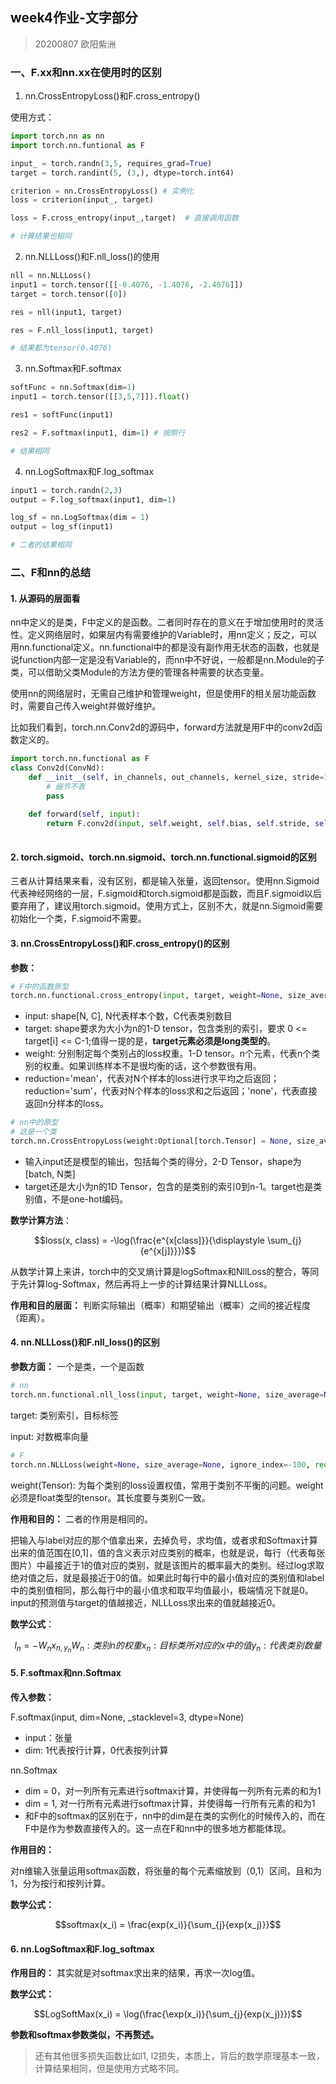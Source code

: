 ## week4作业-文字部分
> 20200807 欧阳紫洲

### 一、F.xx和nn.xx在使用时的区别

1. nn.CrossEntropyLoss()和F.cross_entropy()

使用方式：
```Python
import torch.nn as nn
import torch.nn.funtional as F

input_ = torch.randn(3,5, requires_grad=True)
target = torch.randint(5, (3,), dtype=torch.int64)

criterion = nn.CrossEntropyLoss() # 实例化
loss = criterion(input_, target)

loss = F.cross_entropy(input_,target)  # 直接调用函数

# 计算结果也相同
```

2. nn.NLLLoss()和F.nll_loss()的使用
```Python
nll = nn.NLLLoss()
input1 = torch.tensor([[-0.4076, -1.4076, -2.4076]])
target = torch.tensor([0])

res = nll(input1, target)

res = F.nll_loss(input1, target)

# 结果都为tensor(0.4076)

```

3. nn.Softmax和F.softmax
```Python
softFunc = nn.Softmax(dim=1)
input1 = torch.tensor([[3,5,7]]).float()

res1 = softFunc(input1)

res2 = F.softmax(input1, dim=1) # 按照行

# 结果相同

```


4. nn.LogSoftmax和F.log_softmax
```Python
input1 = torch.randn(2,3)
output = F.log_softmax(input1, dim=1)

log_sf = nn.LogSoftmax(dim = 1)
output = log_sf(input1)

# 二者的结果相同
```

### 二、F和nn的总结

#### 1. 从源码的层面看

nn中定义的是类，F中定义的是函数。二者同时存在的意义在于增加使用时的灵活性。定义网络层时，如果层内有需要维护的Variable时，用nn定义；反之，可以用nn.functional定义。nn.functional中的都是没有副作用无状态的函数，也就是说function内部一定是没有Variable的，而nn中不好说，一般都是nn.Module的子类，可以借助父类Module的方法方便的管理各种需要的状态变量。

使用nn的网络层时，无需自己维护和管理weight，但是使用F的相关层功能函数时，需要自己传入weight并做好维护。

比如我们看到，torch.nn.Conv2d的源码中，forward方法就是用F中的conv2d函数定义的。

```Python
import torch.nn.functional as F
class Conv2d(ConvNd):
    def __init__(self, in_channels, out_channels, kernel_size, stride=1):
        # 细节不表
        pass
    
    def forward(self, input):
        return F.conv2d(input, self.weight, self.bias, self.stride, self.padding, self.dilation, self.groups)
        
```

#### 2. torch.sigmoid、torch.nn.sigmoid、torch.nn.functional.sigmoid的区别

三者从计算结果来看，没有区别，都是输入张量，返回tensor。使用nn.Sigmoid代表神经网络的一层，F.sigmoid和torch.sigmoid都是函数，而且F.sigmoid以后要弃用了，建议用torch.sigmoid。使用方式上，区别不大，就是nn.Sigmoid需要初始化一个类，F.sigmoid不需要。

#### 3. nn.CrossEntropyLoss()和F.cross_entropy()的区别

**参数：**
```Python
# F中的函数原型
torch.nn.functional.cross_entropy(input, target, weight=None, size_average=None, ignore_index=-100, reduce=None, reduction='mean')
```

* input: shape[N, C], N代表样本个数，C代表类别数目
* target: shape要求为大小为n的1-D tensor，包含类别的索引，要求 0 <= target[i] <= C-1;值得一提的是，**target元素必须是long类型的**。
* weight: 分别制定每个类别占的loss权重。1-D tensor。n个元素，代表n个类别的权重。如果训练样本不是很均衡的话，这个参数很有用。
* reduction='mean'，代表对N个样本的loss进行求平均之后返回；reduction='sum'，代表对N个样本的loss求和之后返回；'none'，代表直接返回n分样本的loss。

```Python
# nn中的原型
# 这是一个类
torch.nn.CrossEntropyLoss(weight:Optional[torch.Tensor] = None, size_average = None, ignore_index: int = -100, reduce = None, reduction: str = 'mean')
```

* 输入input还是模型的输出，包括每个类的得分，2-D Tensor，shape为[batch, N类]
* target还是大小为n的1D Tensor，包含的是类别的索引0到n-1。target也是类别值，不是one-hot编码。

**数学计算方法**：

```math
loss(x, class) = -\log(\frac{e^{x[class]}}{\displaystyle \sum_{j}{e^{x[j]}}})
```
从数学计算上来讲，torch中的交叉熵计算是logSoftmax和NllLoss的整合，等同于先计算log-Softmax，然后再将上一步的计算结果计算NLLLoss。


**作用和目的层面：**
判断实际输出（概率）和期望输出（概率）之间的接近程度（距离）。


#### 4. nn.NLLLoss()和F.nll_loss()的区别

**参数方面：** 一个是类，一个是函数
```Python
# nn
torch.nn.functional.nll_loss(input, target, weight=None, size_average=None, ignore_index=-100, reduce=None, reduction='mean')
```
target: 类别索引，目标标签

input: 对数概率向量

```Python
# F
torch.nn.NLLLoss(weight=None, size_average=None, ignore_index=-100, reduce=None, reduction='elementwise_mean')
```
weight(Tensor): 为每个类别的loss设置权值，常用于类别不平衡的问题。weight必须是float类型的tensor。其长度要与类别C一致。

**作用和目的：** 
二者的作用是相同的。

把输入与label对应的那个值拿出来，去掉负号，求均值，或者求和Softmax计算出来的值范围在[0,1]，值的含义表示对应类别的概率，也就是说，每行（代表每张图片）中最接近于1的值对应的类别，就是该图片的概率最大的类别。经过log求取绝对值之后，就是最接近于0的值。如果此时每行中的最小值对应的类别值和label中的类别值相同，那么每行中的最小值求和取平均值最小，极端情况下就是0。input的预测值与target的值越接近，NLLLoss求出来的值就越接近0。

**数学公式**：

```math
l_n = -W_{n}x_{n,y_n}

W_n: 类别n的权重 

x_n: 目标类所对应的x中的值

y_n: 代表类别数量
```


#### 5. F.softmax和nn.Softmax

**传入参数：** 

F.softmax(input, dim=None, _stacklevel=3, dtype=None)

* input：张量
* dim: 1代表按行计算，0代表按列计算

nn.Softmax
* dim = 0，对一列所有元素进行softmax计算，并使得每一列所有元素的和为1
* dim = 1, 对一行所有元素进行softmax计算，并使得每一行所有元素的和为1
* 和F中的softmax的区别在于，nn中的dim是在类的实例化的时候传入的，而在F中是作为参数直接传入的。这一点在F和nn中的很多地方都能体现。

**作用目的：**

对n维输入张量运用softmax函数，将张量的每个元素缩放到（0,1）区间，且和为1，分为按行和按列计算。

**数学公式：**

```math
softmax(x_i) = \frac{exp(x_i)}{\sum_{j}{exp(x_j)}}
```


#### 6. nn.LogSoftmax和F.log_softmax


**作用目的：** 其实就是对softmax求出来的结果，再求一次log值。

**数学公式：**

```math
LogSoftMax(x_i) = \log(\frac{\exp(x_i)}{\sum_{j}{exp(x_j)}})
```

**参数和softmax参数类似，不再赘述。**


> 还有其他很多损失函数比如l1, l2损失，本质上，背后的数学原理基本一致，计算结果相同，但是使用方式略不同。